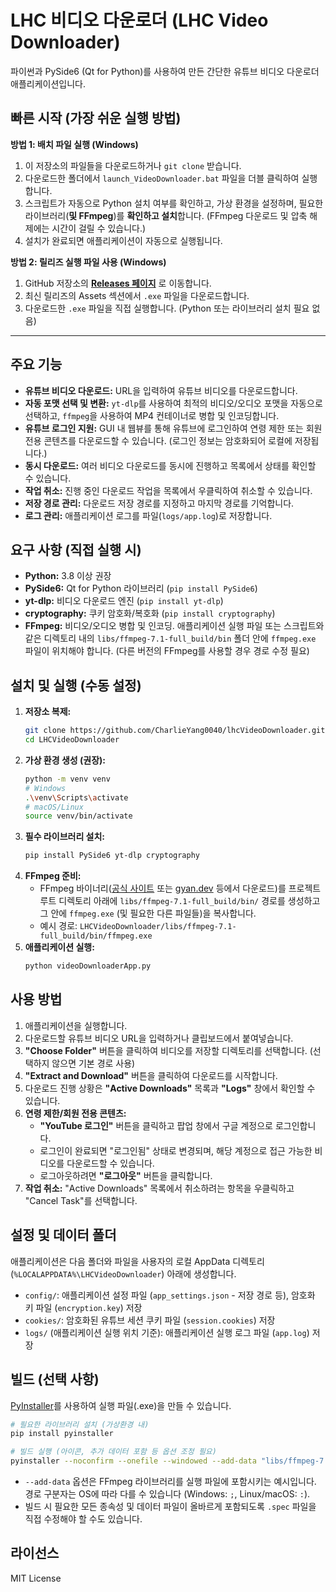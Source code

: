 # LHC 비디오 다운로더 (LHC Video Downloader)

파이썬과 PySide6 (Qt for Python)를 사용하여 만든 간단한 유튜브 비디오 다운로더 애플리케이션입니다.

## 빠른 시작 (가장 쉬운 실행 방법)

**방법 1: 배치 파일 실행 (Windows)**

1.  이 저장소의 파일들을 다운로드하거나 `git clone` 받습니다.
2.  다운로드한 폴더에서 `launch_VideoDownloader.bat` 파일을 더블 클릭하여 실행합니다.
3.  스크립트가 자동으로 Python 설치 여부를 확인하고, 가상 환경을 설정하며, 필요한 라이브러리(**및 FFmpeg**)를 **확인하고 설치**합니다. (FFmpeg 다운로드 및 압축 해제에는 시간이 걸릴 수 있습니다.)
4.  설치가 완료되면 애플리케이션이 자동으로 실행됩니다.

**방법 2: 릴리즈 실행 파일 사용 (Windows)**

1.  GitHub 저장소의 **[Releases 페이지](<https://github.com/CharlieYang0040/lhcVideoDownloader/releases/download/v1.0/videoDownloaderApp.exe>)** 로 이동합니다.
2.  최신 릴리즈의 Assets 섹션에서 `.exe` 파일을 다운로드합니다.
3.  다운로드한 `.exe` 파일을 직접 실행합니다. (Python 또는 라이브러리 설치 필요 없음)

---

## 주요 기능

*   **유튜브 비디오 다운로드:** URL을 입력하여 유튜브 비디오를 다운로드합니다.
*   **자동 포맷 선택 및 변환:** `yt-dlp`를 사용하여 최적의 비디오/오디오 포맷을 자동으로 선택하고, `ffmpeg`을 사용하여 MP4 컨테이너로 병합 및 인코딩합니다.
*   **유튜브 로그인 지원:** GUI 내 웹뷰를 통해 유튜브에 로그인하여 연령 제한 또는 회원 전용 콘텐츠를 다운로드할 수 있습니다. (로그인 정보는 암호화되어 로컬에 저장됩니다.)
*   **동시 다운로드:** 여러 비디오 다운로드를 동시에 진행하고 목록에서 상태를 확인할 수 있습니다.
*   **작업 취소:** 진행 중인 다운로드 작업을 목록에서 우클릭하여 취소할 수 있습니다.
*   **저장 경로 관리:** 다운로드 저장 경로를 지정하고 마지막 경로를 기억합니다.
*   **로그 관리:** 애플리케이션 로그를 파일(`logs/app.log`)로 저장합니다.

## 요구 사항 (직접 실행 시)

*   **Python:** 3.8 이상 권장
*   **PySide6:** Qt for Python 라이브러리 (`pip install PySide6`)
*   **yt-dlp:** 비디오 다운로드 엔진 (`pip install yt-dlp`)
*   **cryptography:** 쿠키 암호화/복호화 (`pip install cryptography`)
*   **FFmpeg:** 비디오/오디오 병합 및 인코딩. 애플리케이션 실행 파일 또는 스크립트와 같은 디렉토리 내의 `libs/ffmpeg-7.1-full_build/bin` 폴더 안에 `ffmpeg.exe` 파일이 위치해야 합니다. (다른 버전의 FFmpeg를 사용할 경우 경로 수정 필요)

## 설치 및 실행 (수동 설정)

1.  **저장소 복제:**
    ```bash
    git clone https://github.com/CharlieYang0040/lhcVideoDownloader.git
    cd LHCVideoDownloader
    ```
2.  **가상 환경 생성 (권장):**
    ```bash
    python -m venv venv
    # Windows
    .\venv\Scripts\activate
    # macOS/Linux
    source venv/bin/activate
    ```
3.  **필수 라이브러리 설치:**
    ```bash
    pip install PySide6 yt-dlp cryptography
    ```
4.  **FFmpeg 준비:**
    *   FFmpeg 바이너리([공식 사이트](https://ffmpeg.org/download.html) 또는 [gyan.dev](https://www.gyan.dev/ffmpeg/builds/) 등에서 다운로드)를 프로젝트 루트 디렉토리 아래에 `libs/ffmpeg-7.1-full_build/bin/` 경로를 생성하고 그 안에 `ffmpeg.exe` (및 필요한 다른 파일들)을 복사합니다.
    *   예시 경로: `LHCVideoDownloader/libs/ffmpeg-7.1-full_build/bin/ffmpeg.exe`
5.  **애플리케이션 실행:**
    ```bash
    python videoDownloaderApp.py
    ```

## 사용 방법

1.  애플리케이션을 실행합니다.
2.  다운로드할 유튜브 비디오 URL을 입력하거나 클립보드에서 붙여넣습니다.
3.  **"Choose Folder"** 버튼을 클릭하여 비디오를 저장할 디렉토리를 선택합니다. (선택하지 않으면 기본 경로 사용)
4.  **"Extract and Download"** 버튼을 클릭하여 다운로드를 시작합니다.
5.  다운로드 진행 상황은 **"Active Downloads"** 목록과 **"Logs"** 창에서 확인할 수 있습니다.
6.  **연령 제한/회원 전용 콘텐츠:**
    *   **"YouTube 로그인"** 버튼을 클릭하고 팝업 창에서 구글 계정으로 로그인합니다.
    *   로그인이 완료되면 "로그인됨" 상태로 변경되며, 해당 계정으로 접근 가능한 비디오를 다운로드할 수 있습니다.
    *   로그아웃하려면 **"로그아웃"** 버튼을 클릭합니다.
7.  **작업 취소:** "Active Downloads" 목록에서 취소하려는 항목을 우클릭하고 "Cancel Task"를 선택합니다.

## 설정 및 데이터 폴더

애플리케이션은 다음 폴더와 파일을 사용자의 로컬 AppData 디렉토리(`%LOCALAPPDATA%\LHCVideoDownloader`) 아래에 생성합니다.

*   `config/`: 애플리케이션 설정 파일 (`app_settings.json` - 저장 경로 등), 암호화 키 파일 (`encryption.key`) 저장
*   `cookies/`: 암호화된 유튜브 세션 쿠키 파일 (`session.cookies`) 저장
*   `logs/` (애플리케이션 실행 위치 기준): 애플리케이션 실행 로그 파일 (`app.log`) 저장

## 빌드 (선택 사항)

[PyInstaller](https://pyinstaller.readthedocs.io/en/stable/)를 사용하여 실행 파일(.exe)을 만들 수 있습니다.

```bash
# 필요한 라이브러리 설치 (가상환경 내)
pip install pyinstaller

# 빌드 실행 (아이콘, 추가 데이터 포함 등 옵션 조정 필요)
pyinstaller --noconfirm --onefile --windowed --add-data "libs/ffmpeg-7.1-full_build;libs/ffmpeg-7.1-full_build" --icon="your_icon.ico" videoDownloaderApp.py
```

*   `--add-data` 옵션은 FFmpeg 라이브러리를 실행 파일에 포함시키는 예시입니다. 경로 구분자는 OS에 따라 다를 수 있습니다 (Windows: `;`, Linux/macOS: `:`).
*   빌드 시 필요한 모든 종속성 및 데이터 파일이 올바르게 포함되도록 `.spec` 파일을 직접 수정해야 할 수도 있습니다.

## 라이선스

MIT License
